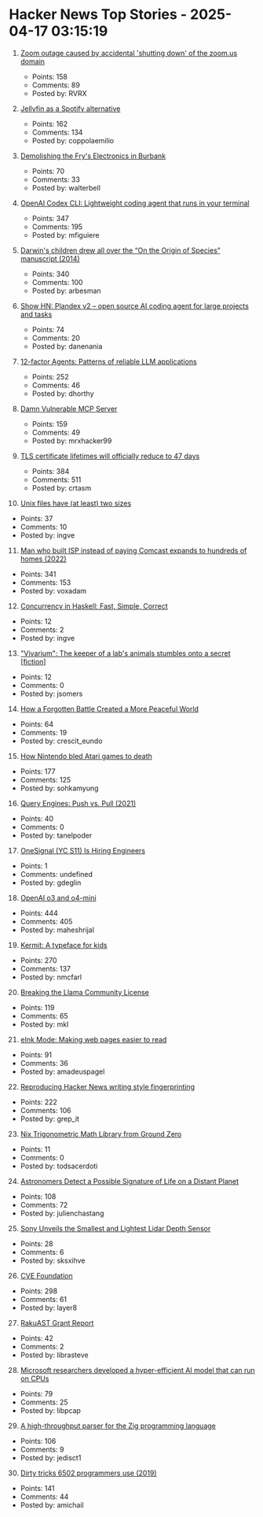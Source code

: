 # Hacker News Top Stories - 2025-04-17 03:15:19

1. [Zoom outage caused by accidental 'shutting down' of the zoom.us domain](https://status.zoom.us/incidents/pw9r9vnq5rvk)
   - Points: 158
   - Comments: 89
   - Posted by: RVRX

2. [Jellyfin as a Spotify alternative](https://coppolaemilio.com/entries/i-left-spotify-what-happened-next/)
   - Points: 162
   - Comments: 134
   - Posted by: coppolaemilio

3. [Demolishing the Fry's Electronics in Burbank](https://www.latimes.com/00000196-230a-d4c4-abd7-fb5a95770000-123)
   - Points: 70
   - Comments: 33
   - Posted by: walterbell

4. [OpenAI Codex CLI: Lightweight coding agent that runs in your terminal](https://github.com/openai/codex)
   - Points: 347
   - Comments: 195
   - Posted by: mfiguiere

5. [Darwin's children drew all over the “On the Origin of Species” manuscript (2014)](https://theappendix.net/posts/2014/02/darwins-children-drew-vegetable-battles-on-the-origin-of-species)
   - Points: 340
   - Comments: 100
   - Posted by: arbesman

6. [Show HN: Plandex v2 – open source AI coding agent for large projects and tasks](https://github.com/plandex-ai/plandex)
   - Points: 74
   - Comments: 20
   - Posted by: danenania

7. [12-factor Agents: Patterns of reliable LLM applications](https://github.com/humanlayer/12-factor-agents)
   - Points: 252
   - Comments: 46
   - Posted by: dhorthy

8. [Damn Vulnerable MCP Server](https://github.com/harishsg993010/damn-vulnerable-MCP-server)
   - Points: 159
   - Comments: 49
   - Posted by: mrxhacker99

9. [TLS certificate lifetimes will officially reduce to 47 days](https://www.digicert.com/blog/tls-certificate-lifetimes-will-officially-reduce-to-47-days)
   - Points: 384
   - Comments: 511
   - Posted by: crtasm

10. [Unix files have (at least) two sizes](https://utcc.utoronto.ca/~cks/space/blog/unix/UnixFilesTwoSizes)
   - Points: 37
   - Comments: 10
   - Posted by: ingve

11. [Man who built ISP instead of paying Comcast expands to hundreds of homes (2022)](https://arstechnica.com/tech-policy/2022/08/man-who-built-isp-instead-of-paying-comcast-50k-expands-to-hundreds-of-homes/)
   - Points: 341
   - Comments: 153
   - Posted by: voxadam

12. [Concurrency in Haskell: Fast, Simple, Correct](https://bitbashing.io/haskell-concurrency.html)
   - Points: 12
   - Comments: 2
   - Posted by: ingve

13. ["Vivarium": The keeper of a lab's animals stumbles onto a secret [fiction]](https://jsomers.net/vivarium/)
   - Points: 12
   - Comments: 0
   - Posted by: jsomers

14. [How a Forgotten Battle Created a More Peaceful World](https://worldhistory.substack.com/p/how-a-forgotten-battle-created-a)
   - Points: 64
   - Comments: 19
   - Posted by: crescit_eundo

15. [How Nintendo bled Atari games to death](https://thereader.mitpress.mit.edu/how-nintendo-bled-atari-games-to-death/)
   - Points: 177
   - Comments: 125
   - Posted by: sohkamyung

16. [Query Engines: Push vs. Pull (2021)](https://justinjaffray.com/query-engines-push-vs.-pull/)
   - Points: 40
   - Comments: 0
   - Posted by: tanelpoder

17. [OneSignal (YC S11) Is Hiring Engineers](https://onesignal.com/careers)
   - Points: 1
   - Comments: undefined
   - Posted by: gdeglin

18. [OpenAI o3 and o4-mini](https://openai.com/index/introducing-o3-and-o4-mini/)
   - Points: 444
   - Comments: 405
   - Posted by: maheshrijal

19. [Kermit: A typeface for kids](https://microsoft.design/articles/introducing-kermit-a-typeface-for-kids/)
   - Points: 270
   - Comments: 137
   - Posted by: nmcfarl

20. [Breaking the Llama Community License](https://notes.victor.earth/youre-probably-breaking-the-llama-community-license/)
   - Points: 119
   - Comments: 65
   - Posted by: mkl

21. [eInk Mode: Making web pages easier to read](https://jackscogito.blogspot.com/2025/04/e-ink-mode-making-web-pages-easier-to.html)
   - Points: 91
   - Comments: 36
   - Posted by: amadeuspagel

22. [Reproducing Hacker News writing style fingerprinting](https://antirez.com/news/150)
   - Points: 222
   - Comments: 106
   - Posted by: grep_it

23. [Nix Trigonometric Math Library from Ground Zero](https://lantian.pub/en/article/modify-computer/nix-trigonometric-math-library-from-zero.lantian/)
   - Points: 11
   - Comments: 0
   - Posted by: todsacerdoti

24. [Astronomers Detect a Possible Signature of Life on a Distant Planet](https://www.nytimes.com/2025/04/16/science/astronomy-exoplanets-habitable-k218b.html)
   - Points: 108
   - Comments: 72
   - Posted by: julienchastang

25. [Sony Unveils the Smallest and Lightest Lidar Depth Sensor](https://petapixel.com/2025/04/15/sony-unveils-the-worlds-smallest-and-lightest-lidar-depth-sensor/)
   - Points: 28
   - Comments: 6
   - Posted by: sksxihve

26. [CVE Foundation](https://www.thecvefoundation.org/home)
   - Points: 298
   - Comments: 61
   - Posted by: layer8

27. [RakuAST Grant Report](https://niner.name/blog/rakuast_grant_report/index.html)
   - Points: 42
   - Comments: 2
   - Posted by: librasteve

28. [Microsoft researchers developed a hyper-efficient AI model that can run on CPUs](https://techcrunch.com/2025/04/16/microsoft-researchers-say-theyve-developed-a-hyper-efficient-ai-model-that-can-run-on-cpus/)
   - Points: 79
   - Comments: 25
   - Posted by: libpcap

29. [A high-throughput parser for the Zig programming language](https://github.com/Validark/Accelerated-Zig-Parser)
   - Points: 106
   - Comments: 9
   - Posted by: jedisct1

30. [Dirty tricks 6502 programmers use (2019)](https://nurpax.github.io/posts/2019-08-18-dirty-tricks-6502-programmers-use.html)
   - Points: 141
   - Comments: 44
   - Posted by: amichail

